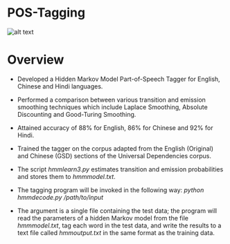# POS-Tagging
![alt text](https://cdn-images-1.medium.com/max/1600/1*fRjvBbgzo90x0MZdXZT82A.png "POS Tagger")

# Overview
* Developed a Hidden Markov Model Part-of-Speech Tagger for English, Chinese and Hindi languages.

* Performed a comparison between various transition and emission smoothing techniques which include Laplace Smoothing, Absolute Discounting and Good-Turing Smoothing.
  
* Attained accuracy of 88% for English, 86% for Chinese and 92% for Hindi.

* Trained the tagger on the corpus adapted from the English (Original) and Chinese (GSD) sections of the Universal Dependencies corpus.

* The script *hmmlearn3.py* estimates transition and emission probabilities and stores them to *hmmmodel.txt*.
 
* The tagging program will be invoked in the following way:  *python hmmdecode.py /path/to/input*
  
* The argument is a single file containing the test data; the program will read the parameters of a hidden Markov model from the file *hmmmodel.txt*, tag each word in the test data, and write the results to a text file called *hmmoutput.txt* in the same format as the training data. 
